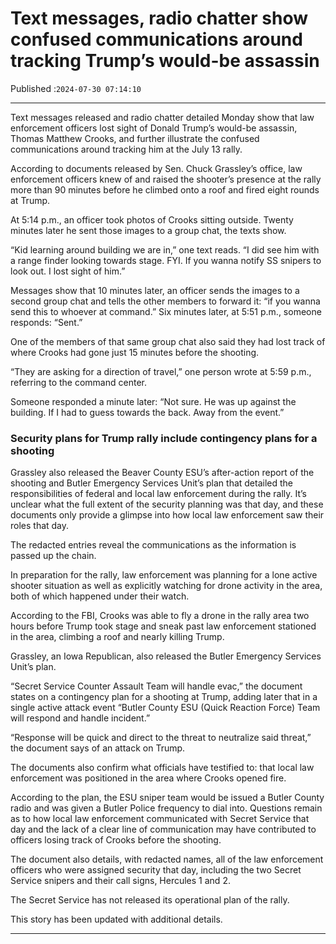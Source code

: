 # Text messages, radio chatter show confused communications around tracking Trump’s would-be assassin

Published :`2024-07-30 07:14:10`

---

Text messages released and radio chatter detailed Monday show that law enforcement officers lost sight of Donald Trump’s would-be assassin, Thomas Matthew Crooks, and further illustrate the confused communications around tracking him at the July 13 rally.

According to documents released by Sen. Chuck Grassley’s office, law enforcement officers knew of and raised the shooter’s presence at the rally more than 90 minutes before he climbed onto a roof and fired eight rounds at Trump.

At 5:14 p.m., an officer took photos of Crooks sitting outside. Twenty minutes later he sent those images to a group chat, the texts show.

“Kid learning around building we are in,” one text reads. “I did see him with a range finder looking towards stage. FYI. If you wanna notify SS snipers to look out. I lost sight of him.”

Messages show that 10 minutes later, an officer sends the images to a second group chat and tells the other members to forward it: “if you wanna send this to whoever at command.” Six minutes later, at 5:51 p.m., someone responds: “Sent.”

One of the members of that same group chat also said they had lost track of where Crooks had gone just 15 minutes before the shooting.

“They are asking for a direction of travel,” one person wrote at 5:59 p.m., referring to the command center.

Someone responded a minute later: “Not sure. He was up against the building. If I had to guess towards the back. Away from the event.”

### Security plans for Trump rally include contingency plans for a shooting

Grassley also released the Beaver County ESU’s after-action report of the shooting and Butler Emergency Services Unit’s plan that detailed the responsibilities of federal and local law enforcement during the rally. It’s unclear what the full extent of the security planning was that day, and these documents only provide a glimpse into how local law enforcement saw their roles that day.

The redacted entries reveal the communications as the information is passed up the chain.

In preparation for the rally, law enforcement was planning for a lone active shooter situation as well as explicitly watching for drone activity in the area, both of which happened under their watch.

According to the FBI, Crooks was able to fly a drone in the rally area two hours before Trump took stage and sneak past law enforcement stationed in the area, climbing a roof and nearly killing Trump.

Grassley, an Iowa Republican, also released the Butler Emergency Services Unit’s plan.

“Secret Service Counter Assault Team will handle evac,” the document states on a contingency plan for a shooting at Trump, adding later that in a single active attack event “Butler County ESU (Quick Reaction Force) Team will respond and handle incident.”

“Response will be quick and direct to the threat to neutralize said threat,” the document says of an attack on Trump.

The documents also confirm what officials have testified to: that local law enforcement was positioned in the area where Crooks opened fire.

According to the plan, the ESU sniper team would be issued a Butler County radio and was given a Butler Police frequency to dial into. Questions remain as to how local law enforcement communicated with Secret Service that day and the lack of a clear line of communication may have contributed to officers losing track of Crooks before the shooting.

The document also details, with redacted names, all of the law enforcement officers who were assigned security that day, including the two Secret Service snipers and their call signs, Hercules 1 and 2.

The Secret Service has not released its operational plan of the rally.

This story has been updated with additional details.

---

